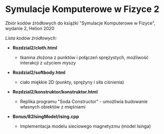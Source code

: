 ﻿# Symulacje Komputerowe w Fizyce 2

Zbiór kodów źródłowych do książki
"Symulacje Komputerowe w Fizyce", wydanie 2, Helion 2020

*Lista kodów źródłowych:*

* **Rozdzial2/cloth.html**
  * tkanina złożona z punktów i połączeń sprężystych, możliwość
interakcji z użyciem myszy

* **Rozdzial2/softbody.html**
  * ciało miękkie 2D (punkty, sprężyny i siła ciśnienia)

* **Rozdzial2/konstruktor/konstruktor.html**
  * Replika programu "Soda Constructor" - umożliwia budowanie 
własnych obiektów z mięśniami

* **Bonus/82IsingModel/ising.cpp**
  * Implementacja modelu sieciowego magnetyzmu (model Isinga)



